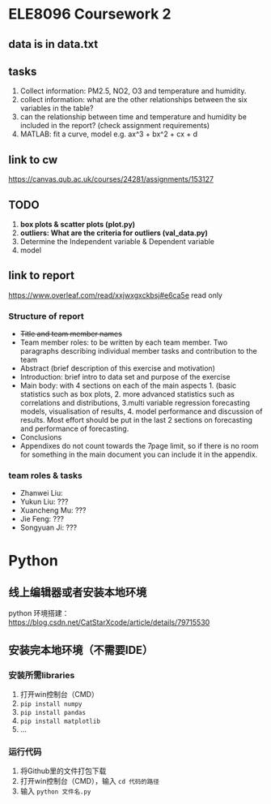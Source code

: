 # ELE8096 Coursework 2
## data is in data.txt
## tasks
1. Collect information: PM2.5, NO2, O3 and temperature and humidity.
2. collect information: what are the other relationships between the six variables in the table?
3. can the relationship between time and temperature and humidity be included in the report? (check assignment requirements)
4. MATLAB: fit a curve, model e.g. ax^3 + bx^2 + cx + d
## link to cw
https://canvas.qub.ac.uk/courses/24281/assignments/153127

## TODO
1. **box plots & scatter plots (plot.py)**
2. **outliers: What are the criteria for outliers (val_data.py)**
3. Determine the Independent variable & Dependent variable
4. model

## link to report
https://www.overleaf.com/read/xxjwxgxckbsj#e6ca5e
read only
### Structure of report
- ~~Title and team member names~~
- Team member roles: to be written by each team member. Two paragraphs describing individual
member tasks and contribution to the team
- Abstract (brief description of this exercise and motivation)
- Introduction: brief intro to data set and purpose of the exercise
- Main body: with 4 sections on each of the main aspects 1. (basic statistics such as box plots, 2. more
advanced statistics such as correlations and distributions, 3.multi variable regression forecasting
models, visualisation of results, 4. model performance and discussion of results. Most effort should
be put in the last 2 sections on forecasting and performance of forecasting.
- Conclusions
- Appendixes do not count towards the 7page limit, so if there is no room for something in the main
document you can include it in the appendix.

### team roles & tasks
- Zhanwei Liu:
- Yukun Liu: ???
- Xuancheng Mu: ???
- Jie Feng: ???
- Songyuan Ji: ???

# Python
## 线上编辑器或者安装本地环境
python 环境搭建：  https://blog.csdn.net/CatStarXcode/article/details/79715530
## 安装完本地环境（不需要IDE）
### 安装所需libraries
1. 打开win控制台（CMD）
2. `pip install numpy`
3. `pip install pandas`
4. `pip install matplotlib`
5. ...

### 运行代码
1. 将Github里的文件打包下载
2. 打开win控制台（CMD），输入 `cd 代码的路径` 
3. 输入 `python 文件名.py`
